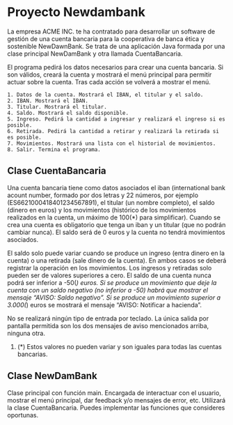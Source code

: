# Proyecto Newdambank

La empresa ACME INC. te ha contratado para desarrollar un software de gestión de una cuenta bancaria para la cooperativa de banca ética y sostenible NewDawnBank. Se trata de una aplicación Java formada por una clase principal NewDamBank y otra llamada CuentaBancaria.

El programa pedirá los datos necesarios para crear una cuenta bancaria. Si son válidos, creará la cuenta y mostrará el menú principal para permitir actuar sobre la cuenta. Tras cada acción se volverá a mostrar el menú.

    1. Datos de la cuenta. Mostrará el IBAN, el titular y el saldo.
    2. IBAN. Mostrará el IBAN.
    3. Titular. Mostrará el titular.
    4. Saldo. Mostrará el saldo disponible.
    5. Ingreso. Pedirá la cantidad a ingresar y realizará el ingreso si es posible.
    6. Retirada. Pedirá la cantidad a retirar y realizará la retirada si es posible.
    7. Movimientos. Mostrará una lista con el historial de movimientos.
    8. Salir. Termina el programa.

## Clase CuentaBancaria

Una cuenta bancaria tiene como datos asociados el iban (international bank acount number, formado por dos letras y 22 números, por ejemplo (ES6621000418401234567891), el titular (un nombre completo), el saldo (dinero en euros) y los movimientos (histórico de los movimientos realizados en la cuenta, un máximo de 100(*) para simplificar).
Cuando se crea una cuenta es obligatorio que tenga un iban y un titular (que no podrán cambiar nunca). El saldo será de 0 euros y la cuenta no tendrá movimientos asociados.

El saldo solo puede variar cuando se produce un ingreso (entra dinero en la cuenta) o una retirada (sale dinero de la cuenta). En ambos casos se deberá registrar la operación en los movimientos. Los ingresos y retiradas solo pueden ser de valores superiores a cero.
El saldo de una cuenta nunca podrá ser inferior a -50(*) euros. Si se produce un movimiento que deje la cuenta con un saldo negativo (no inferior a -50) habrá que mostrar el mensaje “AVISO: Saldo negativo”. Si se produce un movimiento superior a 3.000(*) euros se mostrará el mensaje “AVISO: Notificar a hacienda”.

No se realizará ningún tipo de entrada por teclado. La única salida por pantalla permitida son los dos mensajes de aviso mencionados arriba, ninguna otra.

1. (*) Estos valores no pueden variar y son iguales para todas las cuentas bancarias.

## Clase NewDamBank

Clase principal con función main. Encargada de interactuar con el usuario, mostrar el menú principal, dar feedback y/o mensajes de error, etc. Utilizará la clase CuentaBancaria. Puedes implementar las funciones que consideres oportunas.
